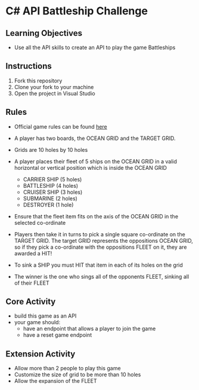 # C# API Battleship Challenge 

## Learning Objectives

- Use all the API skills to create an API to play the game Battleships

## Instructions

1. Fork this repository
2. Clone your fork to your machine
3. Open the project in Visual Studio

## Rules

- Official game rules can be found [here](battleship.pdf)
- A player has two boards, the OCEAN GRID and the TARGET GRID.
- Grids are 10 holes by 10 holes
- A player places their fleet of 5 ships on the OCEAN GRID in a valid horizontal or vertical position which is inside the OCEAN GRID

  - CARRIER SHIP (5 holes)
  - BATTLESHIP (4 holes)
  - CRUISER SHIP (3 holes)
  - SUBMARINE (2 holes)
  - DESTROYER (1 hole)

- Ensure that the fleet item fits on the axis of the OCEAN GRID in the selected co-ordinate
- Players then take it in turns to pick a single square co-ordinate on the TARGET GRID. The target GRID represents the oppositions OCEAN GRID, so if they pick a co-ordinate with the oppositions FLEET on it, they are awarded a HIT!
- To sink a SHIP you must HIT that item in each of its holes on the grid
- The winner is the one who sings all of the opponents FLEET, sinking all of their FLEET

## Core Activity

- build this game as an API
- your game should:
	- have an endpoint that allows a player to join the game
	- have a reset game endpoint

## Extension Activity

- Allow more than 2 people to play this game
- Customize the size of grid to be more than 10 holes
- Allow the expansion of the FLEET 
